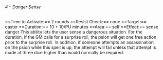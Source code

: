 ###### 4 – Danger Sense
==Time to Activate:== 2 rounds
==Resist Check:== none
==Target:== caster
==Duration:== 10 + 10/PU minutes
==Area:== self
==Effect:== sense danger
This ability lets the user sense a dangerous situation. For the duration, if the GM calls for a surprise roll, the psion will get one free action prior to the surprise roll. In addition, if someone attempts an assassination on the psion while this spell is up, the attempt will fail unless that attempt is made at three dice higher than would normally be required.
